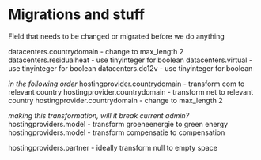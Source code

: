 # Migrations and stuff

Field that needs to be changed or migrated before we do anything

datacenters.countrydomain - change to max_length 2
datacenters.residualheat - use tinyinteger for boolean
datacenters.virtual - use tinyinteger for boolean
datacenters.dc12v - use tinyinteger for boolean

*in the following order*
hostingprovider.countrydomain - transform com to relevant country
hostingprovider.countrydomain - transform net to relevant country
hostingprovider.countrydomain - change to max_length 2


*making this transformation, will it break current admin?*
hostingproviders.model - transform groeneenergie to green energy
hostingproviders.model - transform compensatie to compensation

hostingproviders.partner - ideally transform null to empty space
